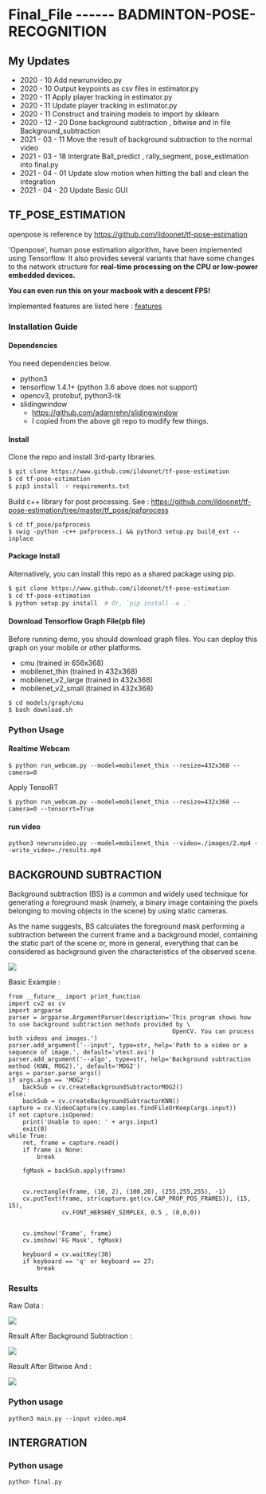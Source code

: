 # Final_File ------ BADMINTON-POSE-RECOGNITION

## My Updates
- 2020 - 10  Add newrunvideo.py 
- 2020 - 10  Output keypoints as csv files in estimator.py
- 2020 - 11  Apply player tracking in estimator.py
- 2020 - 11  Update player tracking in estimator.py
- 2020 - 11  Construct and training models to import by sklearn
- 2020 - 12 - 20   Done background subtraction , bitwise and in file Background_subtraction
- 2021 - 03 - 11  Move the result of background subtraction to the normal video
- 2021 - 03 - 18  Intergrate Ball_predict , rally_segment, pose_estimation into final.py
- 2021 - 04 - 01 Update slow motion when hitting the ball and clean the integration
- 2021 - 04 - 20 Update Basic GUI 


## TF_POSE_ESTIMATION 
openpose is reference by https://github.com/ildoonet/tf-pose-estimation <br>

'Openpose', human pose estimation algorithm, have been implemented using Tensorflow. It also provides several variants that have some changes to the network structure for **real-time processing on the CPU or low-power embedded devices.**

**You can even run this on your macbook with a descent FPS!**

Implemented features are listed here : [features](./etcs/feature.md)

### Installation Guide

#### Dependencies

You need dependencies below.

- python3
- tensorflow 1.4.1+ (python 3.6 above does not support)
- opencv3, protobuf, python3-tk
- slidingwindow
  - https://github.com/adamrehn/slidingwindow
  - I copied from the above git repo to modify few things.

#### Install

Clone the repo and install 3rd-party libraries.

```bash
$ git clone https://www.github.com/ildoonet/tf-pose-estimation
$ cd tf-pose-estimation
$ pip3 install -r requirements.txt
```

Build c++ library for post processing. See : https://github.com/ildoonet/tf-pose-estimation/tree/master/tf_pose/pafprocess
```
$ cd tf_pose/pafprocess
$ swig -python -c++ pafprocess.i && python3 setup.py build_ext --inplace
```

#### Package Install

Alternatively, you can install this repo as a shared package using pip.

```bash
$ git clone https://www.github.com/ildoonet/tf-pose-estimation
$ cd tf-pose-estimation
$ python setup.py install  # Or, `pip install -e .`
```

#### Download Tensorflow Graph File(pb file)

Before running demo, you should download graph files. You can deploy this graph on your mobile or other platforms.

- cmu (trained in 656x368)
- mobilenet_thin (trained in 432x368)
- mobilenet_v2_large (trained in 432x368)
- mobilenet_v2_small (trained in 432x368)

```
$ cd models/graph/cmu
$ bash download.sh
```

### Python Usage

#### Realtime Webcam

```
$ python run_webcam.py --model=mobilenet_thin --resize=432x368 --camera=0
```

Apply TensoRT 

```
$ python run_webcam.py --model=mobilenet_thin --resize=432x368 --camera=0 --tensorrt=True
```

#### run video
```
python3 newrunvideo.py --model=mobilenet_thin --video=./images/2.mp4 --write_video=./results.mp4
```

## BACKGROUND SUBTRACTION

Background subtraction (BS) is a common and widely used technique for generating a foreground mask (namely, a binary image containing the pixels belonging to moving objects in the scene) by using static cameras.<br>

As the name suggests, BS calculates the foreground mask performing a subtraction between the current frame and a background model, containing the static part of the scene or, more in general, everything that can be considered as background given the characteristics of the observed scene.<br>

![](https://i.imgur.com/PbVLrGX.png)

Basic Example :
```=py
from __future__ import print_function
import cv2 as cv
import argparse
parser = argparse.ArgumentParser(description='This program shows how to use background subtraction methods provided by \
                                              OpenCV. You can process both videos and images.')
parser.add_argument('--input', type=str, help='Path to a video or a sequence of image.', default='vtest.avi')
parser.add_argument('--algo', type=str, help='Background subtraction method (KNN, MOG2).', default='MOG2')
args = parser.parse_args()
if args.algo == 'MOG2':
    backSub = cv.createBackgroundSubtractorMOG2()
else:
    backSub = cv.createBackgroundSubtractorKNN()
capture = cv.VideoCapture(cv.samples.findFileOrKeep(args.input))
if not capture.isOpened:
    print('Unable to open: ' + args.input)
    exit(0)
while True:
    ret, frame = capture.read()
    if frame is None:
        break
    
    fgMask = backSub.apply(frame)
    
    
    cv.rectangle(frame, (10, 2), (100,20), (255,255,255), -1)
    cv.putText(frame, str(capture.get(cv.CAP_PROP_POS_FRAMES)), (15, 15),
               cv.FONT_HERSHEY_SIMPLEX, 0.5 , (0,0,0))
    
    
    cv.imshow('Frame', frame)
    cv.imshow('FG Mask', fgMask)
    
    keyboard = cv.waitKey(30)
    if keyboard == 'q' or keyboard == 27:
        break
```
### Results

Raw Data :

![](https://i.imgur.com/nYN5yIP.png)

Result After Background Subtraction :

![](https://i.imgur.com/SdBoDjt.png)

Result After Bitwise And :

![](https://i.imgur.com/u5ZV8bG.png)

### Python usage
```
python3 main.py --input video.mp4
```

## INTERGRATION

### Python usage
```
python final.py
```




